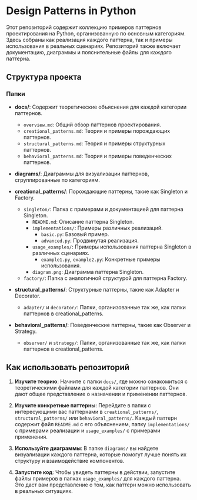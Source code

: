 # Design Patterns in Python

Этот репозиторий содержит коллекцию примеров паттернов проектирования на Python, организованную по основным категориям. Здесь собраны как реализация каждого паттерна, так и примеры использования в реальных сценариях. Репозиторий также включает документацию, диаграммы и пояснительные файлы для каждого паттерна.

## Структура проекта

### Папки
- **docs/**: Содержит теоретические объяснения для каждой категории паттернов.
  - `overview.md`: Общий обзор паттернов проектирования.
  - `creational_patterns.md`: Теория и примеры порождающих паттернов.
  - `structural_patterns.md`: Теория и примеры структурных паттернов.
  - `behavioral_patterns.md`: Теория и примеры поведенческих паттернов.

- **diagrams/**: Диаграммы для визуализации паттернов, сгруппированные по категориям.

- **creational_patterns/**: Порождающие паттерны, такие как Singleton и Factory.
  - `singleton/`: Папка с примерами и документацией для паттерна Singleton.
    - `README.md`: Описание паттерна Singleton.
    - `implementations/`: Примеры различных реализаций.
      - `basic.py`: Базовый пример.
      - `advanced.py`: Продвинутая реализация.
    - `usage_examples/`: Примеры использования паттерна Singleton в различных сценариях.
      - `example1.py`, `example2.py`: Конкретные примеры использования.
    - `diagram.png`: Диаграмма паттерна Singleton.
  - `factory/`: Папка с аналогичной структурой для паттерна Factory.

- **structural_patterns/**: Структурные паттерны, такие как Adapter и Decorator.
  - `adapter/` и `decorator/`: Папки, организованные так же, как папки паттернов в creational_patterns.

- **behavioral_patterns/**: Поведенческие паттерны, такие как Observer и Strategy.
  - `observer/` и `strategy/`: Папки, организованные так же, как папки паттернов в creational_patterns.

## Как использовать репозиторий

1. **Изучите теорию**:
   Начните с папки `docs/`, где можно ознакомиться с теоретическими файлами для каждой категории паттернов. Они дают общее представление о назначении и применении паттернов.

2. **Изучите конкретные паттерны**:
   Перейдите в папки с интересующими вас паттернами в `creational_patterns/`, `structural_patterns/` или `behavioral_patterns/`. Каждый паттерн содержит файл `README.md` с его объяснением, папку `implementations/` с примерами реализации и `usage_examples/` с примерами применения.

3. **Используйте диаграммы**:
   В папке `diagrams/` вы найдете визуализации каждого паттерна, которые помогут лучше понять их структуру и взаимодействие компонентов.

4. **Запустите код**:
   Чтобы увидеть паттерны в действии, запустите файлы примеров в папках `usage_examples/` для каждого паттерна. Это даст вам представление о том, как паттерн можно использовать в реальных ситуациях.

